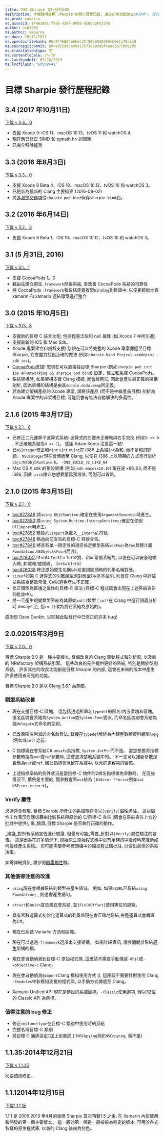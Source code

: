 ```yaml
---
title: 目標 Sharpie 發行歷程記錄
description: 本檔說明目標 Sharpie 的發行歷程記錄, 這是用來自動建立C#目標 C 程式碼系結的工具。
ms.prod: xamarin
ms.assetid: 1F4A1BE1-7205-43F4-89D0-6C8672F52598
author: asb3993
ms.author: amburns
ms.date: 10/11/2017
ms.openlocfilehash: 86c9f46064b66dc31f805e830309cb061a78a2c8
ms.sourcegitcommit: b07e0259d7b30413673a793ebf4aec2b75bb9285
ms.translationtype: MT
ms.contentlocale: zh-TW
ms.lasthandoff: 07/26/2019
ms.locfileid: "68509641"
---
```

# <a name="objective-sharpie-release-history"></a>目標 Sharpie 發行歷程記錄

## <a name="34-october-11-2017"></a>3.4 (2017 年10月11日)

[下載 v 3.4。0](https://dl.xamarin.com/objective-sharpie/ObjectiveSharpie-3.4.0.pkg)

* 支援 Xcode 9: iOS 11、macOS 10.13、tvOS 11 和 watchOS 4
* 現在應已修正 SIMD 和 tgmath.h> 的問題
* 已完全移除遙測

## <a name="33-august-3-2016"></a>3.3 (2016 年8月3日)

[下載 v 3.3。0](https://download.xamarin.com/objective-sharpie/ObjectiveSharpie-3.3.0.pkg)

* 支援 Xcode 8 Beta 4、iOS 10、macOS 10.12、tvOS 10 和 watchOS 3。
* 已更新為最新的 Clang 主要組建 (2016-08-02)
* 將[遙測提交選項](https://twitter.com/Symbiatch/status/760373403878559744)從`sharpie pod bind`保存`sharpie bind`到。

## <a name="32-june-14-2016"></a>3.2 (2016 年6月14日)

[下載 v 3.2。3](https://download.xamarin.com/objective-sharpie/ObjectiveSharpie-3.2.3.pkg)

* 支援 Xcode 8 Beta 1、iOS 10、macOS 10.12、tvOS 10 和 watchOS 3。

## <a name="31-may-31-2016"></a>3.1 (5 月31日, 2016)

[下載 v 3.1。1](https://download.xamarin.com/objective-sharpie/ObjectiveSharpie-3.1.1.pkg)

* 支援 CocoaPods 1。0
* 藉由先建立原生`.framework`然後系結, 來改善 CocoaPods 系結的可靠性
* 將 CocoaPods `.framework`和系結定義複製`Binding`到目錄中, 以便更輕鬆地與 xamarin 和 xamarin 連結專案進行整合

## <a name="30-october-5-2015"></a>3.0 (2015 年10月5日)

[下載 v 3.0。8](https://download.xamarin.com/objective-sharpie/ObjectiveSharpie-3.0.8.pkg)

* 支援新的目標 C 語言功能, 包括輕量泛型和 null 屬性 (如 Xcode 7 中所引進)
* 支援最新的 iOS 和 Mac Sdk。
* Xcode 專案建立和剖析支援! 您現在可以將完整的 Xcode 專案傳遞至目標 Sharpie, 它會盡力找出正確的做法 (例如`sharpie bind Project.xcodeproj -sdk ios`)。
* [CocoaPods](https://cocoapods.org)支援! 您現在可以直接從目標 Sharpie (例如`sharpie pod init ios AFNetworking && sharpie pod bind`) 設定、建立和系結 CocoaPods。
* 系結架構時, 如果架構支援 Clang 模組, 就會啟用它, 因此會產生最正確的架構剖析, 因為架構的結構是由其`module.modulemap`所定義。
* 若為建立架構產品的 Xcode 專案, 請將該產品 (而不是中繼產品目標) 剖析為 Xcode 專案中的非架構目標, 可能仍會有無法自動解決的多義性。

## <a name="216-march-17-2015"></a>2.1.6 (2015 年3月17日)

[下載 v 2.1。6](https://download.xamarin.com/objective-sharpie/ObjectiveSharpie-2.1.6.pkg)

* 已修正二元運算子運算式系結: 運算式的左邊未正確地與右手交換 (例如`1 << 0` , 不正確地系結為`0 << 1`)。 感謝 Adam Kemp 注意這一點!
* 已`NSInteger`修正和`nint` `uint` `nuint`在 i386 上系結`int`為和, 而不是和的問題。 `NSUInteger`現在會傳遞至 Clang, 以便在 i386 上以預期的方式進行剖析`objc/NSObjCRuntime.h`。 `-DNS_BUILD_32_LIKE_64`
* Mac OS X sdk 的預設架構 (例如`-sdk macosx10.10`) 現在是 x86_64, 而不是 i386, 因此`-arch`除非您想要覆寫預設值, 否則可以省略。

## <a name="210-march-15-2015"></a>2.1.0 (2015 年3月15日)

[下載 v 2.1。0](https://download.xamarin.com/objective-sharpie/ObjectiveSharpie-2.1.0.pkg)

* [bxc#27849](https://bugzilla.xamarin.com/show_bug.cgi?id=27849):請`using ObjCRuntime;`確定在使用`ArgumentSemantic`時產生。
* [bxc#27850](https://bugzilla.xamarin.com/show_bug.cgi?id=27850):請`using System.Runtime.InteropServices;`確定在使用`DllImport`時產生。
* [bxc#27852](https://bugzilla.xamarin.com/show_bug.cgi?id=27852):預設`DllImport`為載入`__Internal`符號。
* [bxc#27848](https://bugzilla.xamarin.com/show_bug.cgi?id=27848):略過向前宣告的目標-C 容器宣告。
* [bxc#27846](https://bugzilla.xamarin.com/show_bug.cgi?id=27846):將具有單一限定性的通訊協定類型系結`id<Foo>`為`Foo`具體介面`Foundation.NSObject<Foo>`(而非)。
* [bxc#28037](https://bugzilla.xamarin.com/show_bug.cgi?id=28037):`UInt64` `Int32` `u` `Int32`將、和`uL`常值系結為, 以便在可以安全地納入時, 卸載和/或尾碼。 `Int64` `UInt32`
* [bxc#28038](https://bugzilla.xamarin.com/show_bug.cgi?id=28038):修正原始原生名稱以`k`前置詞開頭時的列舉名稱對應。
* `sizeof`如果 C 運算式的引數類型未對應至C#基本型別, 則會在 Clang 中評估並系結為整數常值, C#以避免產生不正確。
* 修正類型為區塊之屬性的目標-C 語法 (目標-C 程式碼會出現在上述系結宣告的批註中)。
* 將一旦產生蛻變類型系結為其原始`int[]`類型 ( `int*`在 Clang 中進行語義分析時 decays 至, 但`int[]`改為將它系結為原始的)。

感謝您 Dave Dunkin, 以回報此點發行中已修正的許多 bug!

## <a name="200-march-9-2015"></a>2.0.02015年3月9日

[下載 v 2.0。0](https://download.xamarin.com/objective-sharpie/ObjectiveSharpie-2.0.0.pkg)

目標 Sharpie 2.0 是一種主要版本, 具備改良的 Clang 驅動程式和剖析器, 以及新的 NRefactory 架構系結引擎。 這些改良的元件提供更好的系結, 特別是關於型別系結。 許多其他的改良功能都是目標 Sharpie 的內部, 這會在未來的版本中產生許多使用者可見的功能。

目標 Sharpie 2.0 是以 Clang 3.6.1 為基礎。

### <a name="type-binding-improvements"></a>類型系結改善

* 現在支援目標-C 區塊。 這包括透過所命名`typedef`的匿名/內嵌區塊和區塊。 匿名區塊會系結為`System.Action`或`System.Func`委派, 而命名區塊則會系結為強`delegate`式命名的型別。

* 已改善匿名列舉的命名啟發法, 緊接在`typedef`解析為內建整數類資料類型`long` (例如或`int`) 之前。

* C 指標現在會系結C# `unsafe`為指標, `System.IntPtr`而不是。 當您想要將指標參數轉換為`out`或`ref`參數時, 這會更清楚地系結中的。 不一定可以推斷參數是否應為`out`或`ref`, 因此指標會保留在系結中, 以允許更容易的審核。

* 上述指標系結的例外狀況是當目標-C 物件的2排名指標做為參數時。 在這些情況下, 慣例是主要的, 而參數會系`out`結為 ( `NSError **error`例如`out NSError error`→)。

### <a name="verify-attribute"></a>Verify 屬性

您通常會發現, 目標 Sharpie 所產生的系結現在會以`[Verify]`屬性標注。 這些屬性工作表示您應該藉由比較系結與原始的 C/目標-C 宣告 (將會在系結宣告上方的批註中提供), 來_驗證_目標 Sharpie 是否執行正確的動作。

_建議_對所有系結宣告進行驗證, 但最有可能_需要_針對以`[Verify]`屬性標注的宣告。 這是因為在許多情況下, 原始原生原始程式碼中沒有足夠的中繼資料來推斷如何最佳產生系結。 您可能需要參考標頭檔中的檔或程式碼批註, 以做出最佳的系結決策。

如需詳細資訊, 請參閱[驗證屬性](~/cross-platform/macios/binding/objective-sharpie/platform/verify.md)檔。

### <a name="other-notable-improvements"></a>其他值得注意的改進

* `using`現在會根據系結的類型來產生語句。 例如, 如果`NSURL`已系結`using Foundation;` , 則也會產生語句。

* `struct`和`union`宣告現在會系結, 並`[FieldOffset]`使用等位的訣竅。

* 具有常數運算式初始化運算式的列舉值現在會正確地系結;完整運算式會轉譯為C#。

* 現在已系結 Variadic 方法和區塊。

* 現在可以透過`-framework`選項來支援架構。 如需詳細資訊, 請參閱關於系結[原生](~/cross-platform/macios/binding/objective-sharpie/index.md)架構的檔。

* 現在會自動偵測到目標-C 原始程式碼, 這應該不需要手動傳遞`-ObjC`或`-xobjective-c` Clang。

* 現在會自動偵測`@import`Clang 模組使用方式 (), 這應該不需要針對使用 Clang `-fmodules`中新模組支援的程式庫, 以手動方式傳遞至 Clang。

* Xamarin Unified API 現在是預設的系結目標。`-classic`使用選項, 僅以32位的 Classic API 為目標。

### <a name="notable-bug-fixes"></a>值得注意的 bug 修正

* 修正`instancetype`在目標-C 類別中使用時的系結
* 完整名稱目標-C 類別
* 將目標 C 通訊協定`I`加上前置詞 ( `INSCopying`例如`NSCopying`, 而不是)

## <a name="1135-december-21-2014"></a>1.1.35:2014年12月21日

[下載 v 1.1.35](https://download.xamarin.com/objective-sharpie/ObjectiveSharpie-1.1.35.pkg)

次要錯誤修正。

## <a name="111-december-15-2014"></a>1.1.12014年12月15日

[下載1.1.1 版](https://download.xamarin.com/objective-sharpie/ObjectiveSharpie-1.1.1.pkg)

1.1.1 是 2005 2013 年4月的目標 Sharpie 首次預覽1.5 之後, 在 Xamarin 內部使用和開發的第一個主要版本。 這一版的第一個是一般被視為穩定的版本, 可用於各式各樣的原生程式庫, 以新的 Clang 後端為特色。

